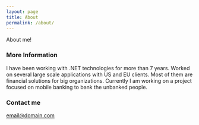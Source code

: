 ```yaml
---
layout: page
title: About
permalink: /about/
---
```


About me!

### More Information

I have been working with .NET technologies for more than 7 years. Worked on several large scale applications with US and EU clients. Most of them are financial solutions for big organizations. Currently I am working on a project focused on mobile banking to bank the unbanked people.

### Contact me

[email@domain.com](mailto:montyaahad@gmail.com)
